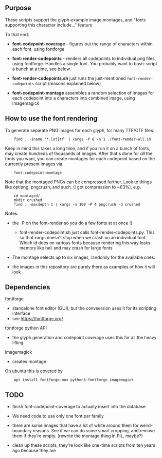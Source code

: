
## Purpose

These scripts support the glyph-example image montages, and "fonts supporting this character include..." feature

To that end:
* **font-codepoint-coverage** - figures out the range of characters within each font, using fontforge

* **font-render-codepoints** - renders all codepoints to individual png files,  using fontforge. Handles a single font. You probably want to bash-script a bunch at a time, see below. 

* **font-render-codepoints.sh** just runs the just-mentioned `font-render-codepoints` script (reasons explained below)

* **font-codepoint-montage** assembles a random selection of images for each codepoint into a characters into combined image, using imagemagick


## How to use the font rendering

To generate separate PNG images for each glyph, for many TTF/OTF files:

        find . -iname '*.[ot]tf' | xargs -P 6 -n 1 ./font-render-all.sh

Keep in mind this takes a long time, and if you run it on a bunch of fonts, may create hundreds of thousands of images.
After that's done for *all* the fonts you want, you can create montages for each codepoint based on the currently present images via

        font-codepoint-montage

 
Note that the montaged PNGs can be compressed further. Look to things like optipng, pngcrush, and such. (I got compression to ~63%), e.g.

        cd montaged/
        mkdir crushed
        find . -maxdepth 1 | xargs -n 100 -P 4 pngcrush -d crushed


Notes:
* the -P on the font-render so you do a few fonts at at once ()
  * font-render-codepoint.sh just calls font-render-codepoints.py. This so that xargs doesn't stop when we crash on an individual font. Which id does on various fonts because rendering this way leaks memory like hell and may crash for large fonts

* The montage selects up to six images, randomly for the available ones.

* the images in this repository are purely there as examples of how it will look


## Dependencies

fontforge
* standalone font editor (GUI), but the conveersion uses it for its scripting interface
* see https://fontforge.org/

fontforge python API
* the glyph generation and codepoint coverage uses this for all the heavy lifting

imagemagick
* creates montage


On ubuntu this is covered by

        apt install fontforge-nox python3-fontforge imagemagick



## TODO

* finish font-codepoint-coverage to actually insert into the database

* We need code to use only one font per family

* there are some images that have a lot of white around them for weird-boundary reasons. See if we can do some smart cropping, and remove them if they're empty. (rewrite the montage thing in PIL, maybe?)

* clean up these scripts, they're look like one-time scripts from ten years ago because they are
